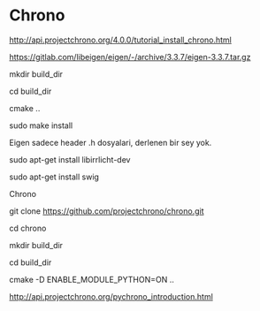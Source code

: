 # Chrono

http://api.projectchrono.org/4.0.0/tutorial_install_chrono.html

https://gitlab.com/libeigen/eigen/-/archive/3.3.7/eigen-3.3.7.tar.gz

mkdir build_dir

cd build_dir

cmake ..

sudo make install

Eigen sadece header .h dosyalari, derlenen bir sey yok.

sudo apt-get install libirrlicht-dev

sudo apt-get install swig

Chrono

git clone https://github.com/projectchrono/chrono.git

cd chrono

mkdir build_dir

cd build_dir

cmake -D ENABLE_MODULE_PYTHON=ON ..

http://api.projectchrono.org/pychrono_introduction.html



